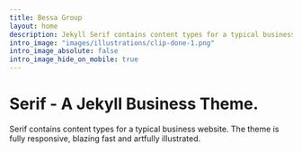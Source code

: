 ```yaml
---
title: Bessa Group
layout: home
description: Jekyll Serif contains content types for a typical business website. The theme is fully responsive, blazing fast and artfully illustrated.
intro_image: "images/illustrations/clip-done-1.png"
intro_image_absolute: false
intro_image_hide_on_mobile: true
---
```


# Serif - A Jekyll Business Theme.

Serif contains content types for a typical business website. The theme is fully responsive, blazing fast and artfully illustrated.
